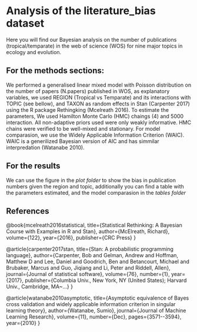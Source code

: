 # Analysis of the literature_bias dataset
Here you will find our Bayesian analysis on the number of publications (tropical/temparate) in the web of science (WOS) for nine major topics in ecology and evolution.

## For the methods sections:

We performed a generalised linear mixed model with Poisson distribution on the number of papers (N.papers) published in WOS, as explanatory variables, we used REGION (Tropical vs Temparate) and its interactions with TOPIC (see bellow), and TAXON as random effects in Stan (Carpenter 2017) using the R package Rethingking (Mcelreath 2016). To estimate the parameters,  We used Hamilton Monte Carlo (HMC) chaings (4) and 5000 interaction. All non-adaptive priors used were only weakly informative. HMC chains were verified to be well-mixed and stationary. For model comparasion, we use the Widely Applicable Information Criterion (WAIC). WAIC is  a generilized Bayesian version of AIC and has simmilar interpredation  (Watanabe 2010).

## For the results

We can use the figure in the *plot folder* to show the bias in publication numbers given the region and topic, additionally you can find a table with the parameters estimated, and the model comparasion in the *tables folder*       
 
## References

@book{mcelreath2016statistical,
  title={Statistical Rethinking: A Bayesian Course with Examples in R and Stan},
  author={McElreath, Richard},
  volume={122},
  year={2016},
  publisher={CRC Press}
}

@article{carpenter2017stan,
  title={Stan: A probabilistic programming language},
  author={Carpenter, Bob and Gelman, Andrew and Hoffman, Matthew D and Lee, Daniel and Goodrich, Ben and Betancourt, Michael and Brubaker, Marcus and Guo, Jiqiang and Li, Peter and Riddell, Allen},
  journal={Journal of statistical software},
  volume={76},
  number={1},
  year={2017},
  publisher={Columbia Univ., New York, NY (United States); Harvard Univ., Cambridge, MA~…}
}

@article{watanabe2010asymptotic,
  title={Asymptotic equivalence of Bayes cross validation and widely applicable information criterion in singular learning theory},
  author={Watanabe, Sumio},
  journal={Journal of Machine Learning Research},
  volume={11},
  number={Dec},
  pages={3571--3594},
  year={2010}
}
